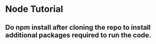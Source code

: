 # Node Tutorial

## Do npm install after cloning the repo to install additional packages required to run the code.